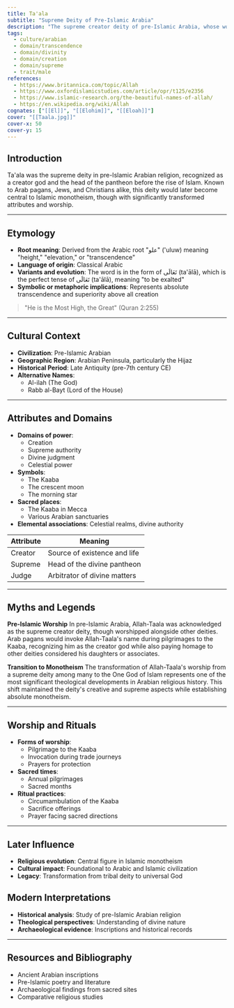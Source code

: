 ```yaml
---
title: Ta'ala
subtitle: "Supreme Deity of Pre-Islamic Arabia"
description: "The supreme creator deity of pre-Islamic Arabia, whose worship evolved from ancient Semitic traditions into the central figure of Islamic monotheism"
tags:
  - culture/arabian
  - domain/transcendence
  - domain/divinity
  - domain/creation
  - domain/supreme
  - trait/male
references:
  - https://www.britannica.com/topic/Allah
  - https://www.oxfordislamicstudies.com/article/opr/t125/e2356
  - https://www.islamic-research.org/the-beautiful-names-of-allah/
  - https://en.wikipedia.org/wiki/Allah
cognates: ["[[El]]", "[[Elohim]]", "[[Eloah]]"]
cover: "[[Taala.jpg]]"
cover-x: 50
cover-y: 15
---
```


## Introduction

Ta'ala was the supreme deity in pre-Islamic Arabian religion, recognized as a creator god and the head of the pantheon before the rise of Islam. Known to Arab pagans, Jews, and Christians alike, this deity would later become central to Islamic monotheism, though with significantly transformed attributes and worship.

---

## Etymology

- **Root meaning**: Derived from the Arabic root "علو" ('uluw) meaning "height," "elevation," or "transcendence"
- **Language of origin**: Classical Arabic
- **Variants and evolution**: The word is in the form of تَعَالَى (ta'ālā), which is the perfect tense of تَعَالَى (ta'ālā), meaning "to be exalted"
- **Symbolic or metaphoric implications**: Represents absolute transcendence and superiority above all creation

> "He is the Most High, the Great" (Quran 2:255)

---

## Cultural Context

- **Civilization**: Pre-Islamic Arabian
- **Geographic Region**: Arabian Peninsula, particularly the Hijaz
- **Historical Period**: Late Antiquity (pre-7th century CE)
- **Alternative Names**:
  - Al-ilah (The God)
  - Rabb al-Bayt (Lord of the House)

---

## Attributes and Domains

- **Domains of power**:
  - Creation
  - Supreme authority
  - Divine judgment
  - Celestial power
- **Symbols**:
  - The Kaaba
  - The crescent moon
  - The morning star
- **Sacred places**:
  - The Kaaba in Mecca
  - Various Arabian sanctuaries
- **Elemental associations**: Celestial realms, divine authority

| Attribute | Meaning                      |
| --------- | ---------------------------- |
| Creator   | Source of existence and life |
| Supreme   | Head of the divine pantheon  |
| Judge     | Arbitrator of divine matters |

---

## Myths and Legends

**Pre-Islamic Worship**
In pre-Islamic Arabia, Allah-Taala was acknowledged as the supreme creator deity, though worshipped alongside other deities. Arab pagans would invoke Allah-Taala's name during pilgrimages to the Kaaba, recognizing him as the creator god while also paying homage to other deities considered his daughters or associates.

**Transition to Monotheism**
The transformation of Allah-Taala's worship from a supreme deity among many to the One God of Islam represents one of the most significant theological developments in Arabian religious history. This shift maintained the deity's creative and supreme aspects while establishing absolute monotheism.

---

## Worship and Rituals

- **Forms of worship**:
  - Pilgrimage to the Kaaba
  - Invocation during trade journeys
  - Prayers for protection
- **Sacred times**:
  - Annual pilgrimages
  - Sacred months
- **Ritual practices**:
  - Circumambulation of the Kaaba
  - Sacrifice offerings
  - Prayer facing sacred directions

---

## Later Influence

- **Religious evolution**: Central figure in Islamic monotheism
- **Cultural impact**: Foundational to Arabic and Islamic civilization
- **Legacy**: Transformation from tribal deity to universal God

## Modern Interpretations

- **Historical analysis**: Study of pre-Islamic Arabian religion
- **Theological perspectives**: Understanding of divine nature
- **Archaeological evidence**: Inscriptions and historical records

---

## Resources and Bibliography

- Ancient Arabian inscriptions
- Pre-Islamic poetry and literature
- Archaeological findings from sacred sites
- Comparative religious studies
